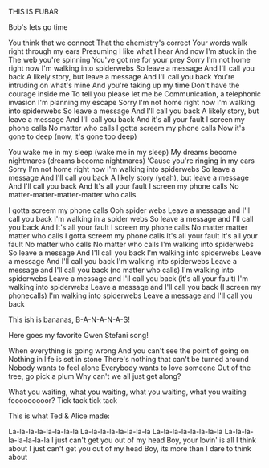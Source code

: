THIS IS FUBAR

Bob's lets go time


You think that we connect
That the chemistry's correct
Your words walk right through my ears
Presuming I like what I hear
And now I'm stuck in the
The web you're spinning
You've got me for your prey
Sorry I'm not home right now
I'm walking into spiderwebs
So leave a message
And I'll call you back
A likely story, but leave a message
And I'll call you back
You're intruding on what's mine
And you're taking up my time
Don't have the courage inside me
To tell you please let me be
Communication, a telephonic invasion
I'm planning my escape
Sorry I'm not home right now
I'm walking into spiderwebs
So leave a message
And I'll call you back
A likely story, but leave a message
And I'll call you back
And it's all your fault
I screen my phone calls
No matter who calls
I gotta screem my phone calls
Now it's gone to deep (now, it's gone too deep)


You wake me in my sleep (wake me in my sleep)
My dreams become nightmares (dreams become nightmares)
'Cause you're ringing in my ears
Sorry I'm not home right now
I'm walking into spiderwebs
So leave a message
And I'll call you back
A likely story (yeah), but leave a message
And I'll call you back
And It's all your fault
I screen my phone calls
No matter-matter-matter-matter who calls


I gotta screem my phone calls
Ooh spider webs
Leave a message and I'll call you back
I'm walking in a spider webs
So leave a message and I'll call you back
And It's all your fault
I screen my phone calls
No matter matter matter who calls
I gotta screem my phone calls
It's all your fault
It's all your fault
No matter who calls
No matter who calls
I'm walking into spiderwebs
So leave a message
And I'll call you back
I'm walking into spiderwebs
Leave a message
And I'll call you back
I'm walking into spiderwebs
Leave a message and I'll call you back (no matter who calls)
I'm walking into spiderwebs
Leave a message and I'll call you back (it's all your fault)
I'm walking into spiderwebs
Leave a message and I'll call you back (I screen my phonecalls)
I'm walking into spiderwebs
Leave a message and I'll call you back

This ish is bananas, B-A-N-A-N-A-S!


Here goes my favorite Gwen Stefani song!


When everything is going wrong
And you can't see the point of going on
Nothing in life is set in stone
There's nothing that can't be turned around
Nobody wants to feel alone
Everybody wants to love someone
Out of the tree, go pick a plum
Why can't we all just get along?


What you waiting, what you waiting, what you waiting, what you waiting fooooooooor? Tick tack tick tack 

This is what Ted & Alice made:

La-la-la-la-la-la-la-la
La-la-la-la-la-la-la-la
La-la-la-la-la-la-la-la
La-la-la-la-la-la-la-la
I just can't get you out of my head
Boy, your lovin' is all I think about
I just can't get you out of my head
Boy, its more than I dare to think about
